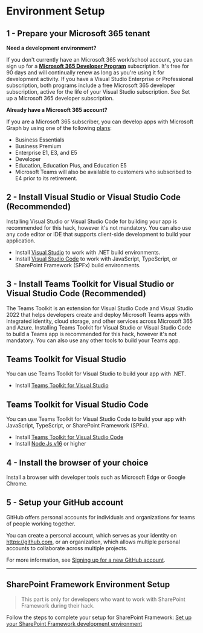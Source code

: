 # Environment Setup

## 1 - Prepare your Microsoft 365 tenant

**Need a development environment?**

If you don't currently have an Microsoft 365 work/school account, you can sign up for a **[Microsoft 365 Developer Program](https://aka.ms/m365developers)** subscription. It's free for 90 days and will continually renew as long as you're using it for development activity. If you have a Visual Studio Enterprise or Professional subscription, both programs include a free Microsoft 365 developer subscription, active for the life of your Visual Studio subscription. See Set up a Microsoft 365 developer subscription.

**Already have a Microsoft 365 account?**

If you are a Microsoft 365 subscriber, you can develop apps with Microsoft Graph by using one of the following [plans](https://www.microsoft.com/en-ww/microsoft-365/enterprise/compare-office-365-plans?rtc=1):

* Business Essentials
* Business Premium
* Enterprise E1, E3, and E5
* Developer
* Education, Education Plus, and Education E5
* Microsoft Teams will also be available to customers who subscribed to E4 prior to its retirement.

## 2 - Install Visual Studio or Visual Studio Code (Recommended)
Installing Visual Studio or Visual Studio Code for building your app is recommended for this hack, however it's not mandatory. You can also use any code editor or IDE that supports client-side development to build your application.

* Install [Visual Studio](https://visualstudio.microsoft.com/downloads/) to work with .NET build environments.
* Install [Visual Studio Code](https://code.visualstudio.com/download) to work with JavaScript, TypeScript, or SharePoint Framework (SPFx) build environments.

## 3 - Install Teams Toolkit for Visual Studio or Visual Studio Code (Recommended) 
The Teams Toolkit is an extension for Visual Studio Code and Visual Studio 2022 that helps developers create and deploy Microsoft Teams apps with integrated identity, cloud storage, and other services across Microsoft 365 and Azure. Installing Teams Toolkit for Visual Studio or Visual Studio Code to build a Teams app is recommended for this hack, however it's not mandatory. You can also use any other tools to build your Teams app.

## Teams Toolkit for Visual Studio
You can use Teams Toolkit for Visual Studio to build your app with .NET.

* Install [Teams Toolkit for Visual Studio](https://learn.microsoft.com/en-us/microsoftteams/platform/toolkit/install-teams-toolkit?tabs=vscode&pivots=visual-studio) 

## Teams Toolkit for Visual Studio Code
You can use Teams Toolkit for Visual Studio Code to build your app with JavaScript, TypeScript, or SharePoint Framework (SPFx).

* Install [Teams Toolkit for Visual Studio Code](https://learn.microsoft.com/en-us/microsoftteams/platform/toolkit/install-teams-toolkit?tabs=vscode&pivots=visual-studio-code)
* Install [Node Js v16](https://nodejs.org/download/release/v16.19.0/) or higher

## 4 - Install the browser of your choice
Install a browser with developer tools such as Microsoft Edge or Google Chrome.

## 5 - Setup your GitHub account

GitHub offers personal accounts for individuals and organizations for teams of people working together.

You can create a personal account, which serves as your identity on <https://github.com>, or an organization, which allows multiple personal accounts to collaborate across multiple projects.

For more information, see [Signing up for a new GitHub account](https://docs.github.com/en/get-started/signing-up-for-github/signing-up-for-a-new-github-account#about-new-accounts-on-githubcom).

---

## SharePoint Framework Environment Setup
> This part is only for developers who want to work with SharePoint Framework during their hack.

Follow the steps to complete your setup for SharePoint Framework: [Set up your SharePoint Framework development environment](https://learn.microsoft.com/en-us/sharepoint/dev/spfx/set-up-your-development-environment)

